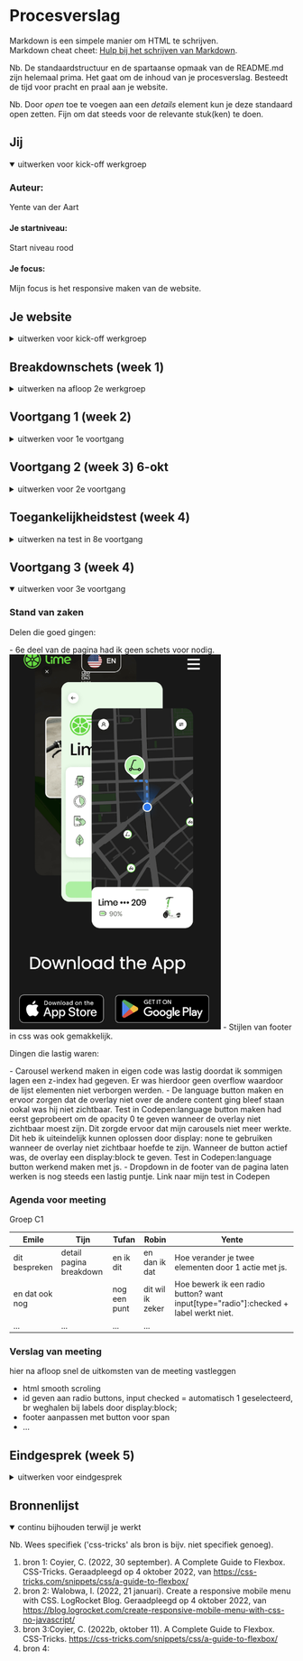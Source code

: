 # Procesverslag
Markdown is een simpele manier om HTML te schrijven.  
Markdown cheat cheet: [Hulp bij het schrijven van Markdown](https://github.com/adam-p/markdown-here/wiki/Markdown-Cheatsheet).

Nb. De standaardstructuur en de spartaanse opmaak van de README.md zijn helemaal prima. Het gaat om de inhoud van je procesverslag. Besteedt de tijd voor pracht en praal aan je website.

Nb. Door *open* toe te voegen aan een *details* element kun je deze standaard open zetten. Fijn om dat steeds voor de relevante stuk(ken) te doen.





## Jij

<details open>
<summary>uitwerken voor kick-off werkgroep</summary>

### Auteur:
Yente van der Aart

#### Je startniveau:
Start niveau rood

#### Je focus:
Mijn focus is het responsive maken van de website.
 
</details>





## Je website

<details sluit>
<summary>uitwerken voor kick-off werkgroep</summary>

### Je opdracht:
<a href="https://www.li.me/">Lime vehicles website</a>

#### Screenshot(s) van de eerste pagina (small screen): 
Homepagina 

<img src="images/FullLimeHomePageMobile.png" width="375px" alt="Lime homepagina"> 

#### Screenshot(s) van de tweede pagina (small screen):
Detailpagina 
<img src="images/FullLimeDetailPageMobile.png" width="375px" alt="Lime blogpagina">
</details>





## Breakdownschets (week 1)

<details sluit>
<summary>uitwerken na afloop 2e werkgroep</summary>

### de homepagina: 
<img src="images/breakdown-schets-homePagina-mobiel.png" width="375px" alt="breakdown van de homepagina">

### detailpagina: 
<img src="images/breakdown-schets-detailPagina-mobiel.png" width="375px" alt="breakdown van de blogpagina">

</details>





## Voortgang 1 (week 2)

<details sluit>
<summary>uitwerken voor 1e voortgang</summary>

### Stand van zaken
Lastige HTML bij menu toggle button
<img src="images/Schermafbeelding%202022-09-21%20om%2020.43.15.png" width="375px" alt="screenshot van menu toggle">
<img src="images/ScreenMenuToggleHtml.png" width="375px" alt="Html code van menu toggle">

### Agenda voor meeting 22 sept '22
Groep C1

| Emile             | Tijn                         | Tufan        | Robin            | Yente 
| ---               | ---                          | ---          | ---              | ---
| (14min)           | (14 min)                     | (14min)      | (14min)          | (14min)
| Code laten zien   | Breakdown schets controleren.| header       | breakdown        | Code laten zien + controleren
|                   |                              |              | articles         | 
|                   | 2 vragen over web.           |              |                  |

### Verslag van meeting
hier na afloop snel de uitkomsten van de meeting vastleggen

- punt 1
- punt 2
- nog een punt
- ...

</details>





## Voortgang 2 (week 3) 6-okt

<details sluit>
<summary>uitwerken voor 2e voortgang</summary>

### Stand van zaken
Dit zijn mijn schetsen die ik van te voren heb gemaakt, waardoor het gemakkelijker was om te beginnen aan het schrijven van mijn css.  
<p>Afbeelding 1: schets van 2e deel van homepagina.</p>
<img src="images/2eDeelHomepage" width="375px" alt="homepagina ccs schets">
<a herf="https://codepen.io/yentevdaart/pen/JjvBwKd">code testen in codepen voor 3e deel van home pagina</a>
<p>Afbeelding 2: schets van 3e deel van homepagina</p>
<img src="images/3eDeelHomepage" width="375px" alt="homepagina ccs schets">
<a herf="https://codepen.io/yentevdaart/pen/ExLzKqG">code testen in codepen voor 4e deel van home pagina</a>
<p>Afbeelding 3: schets van 4e deel van homepagina</p>
<img src="images/4eDeelHomepage" width="375px" alt="homepagina ccs schets">


### Agenda voor meeting
Groep C1

| Emile          | Tijn               | Tufan        | Robin               | Yente 
| ---            | ---                | ---          | ---                 | ---
| dit bespreken  | header sticky      | wann z-index toepassen    | button in nav       |css issiues oplossen
| en dat ook nog | video als achtergrond|              | hamburger/zoekbalk  |
| ...            | ...                | ...          | ...                 |


### Verslag van meeting
hier na afloop snel de uitkomsten van de meeting vastleggen

- z-index aanpassen want er bestaat geen z-indez van -1 
- border geven aan buttons aan hero image, border-style toevoegen. 
- Hero image in je header weergeven i.p.v. in main.
- 1ste section weg halen omdat daar geen h2 in zit. 

</details>





## Toegankelijkheidstest (week 4)

<details sluit>
<summary>uitwerken na test in 8e voortgang</summary>

### Bevindingen
Lijst met je bevindingen die in de test naar voren kwamen:
<ol> 
<li>Bij veel zichts beperkingen waren de stukken tekst op de website te klein om te lezen.</li>
<li>Sommigen knoppen waren lastig te onderscheiden met de achtergrond.</li>
<li>De hover kleur is een te kleine verandering, om het verschil duidelijk te zien.</li>
<li>Er is geen darkmode op deze website</li>
</ol>

#### Te kleine tekst
Op te lossen door het vergroten van lettertype.

#### CTA slecht zichtbaar 
<img src="images/CTAhiding.png" alt="call to action verborgen in achtergrond image">

Op te lossen door de call to action button een kleur te geven.


#### Hover kleur te klein verschil 
<img src="images/HoverTinyDiffrence.png" alt="hover kleur is 1 tint donkerder">

Op te lossen door de huidige hover kleur te verplaatsen met een donker grijze hovekleur. 


#### Geen darkmode. 

Op te lossen door een darkmode toggle toe te voegen op de website.

</details>





## Voortgang 3 (week 4)

<details open>
<summary>uitwerken voor 3e voortgang</summary>

### Stand van zaken
<p>Delen die goed gingen:</p>
- 6e deel van de pagina had ik geen schets voor nodig. <img src="images/6e deel homepagina.png" width="375px" alt="6e deel van homepagina foto">
- Stijlen van footer in css was ook gemakkelijk. 
<p> Dingen die lastig waren: </p>
- Carousel werkend maken in eigen code was lastig doordat ik sommigen lagen een z-index had gegeven. Er was hierdoor geen overflow waardoor de lijst elementen niet verborgen werden.
- De language button maken en ervoor zorgen dat de overlay niet over de andere content ging bleef staan ookal was hij niet zichtbaar. <a herf="https://codepen.io/yentevdaart/pen/ZEREBvE">Test in Codepen:language button maken</a>
had eerst geprobeert om de opacity 0 te geven wanneer de overlay niet zichtbaar moest zijn. Dit zorgde ervoor dat mijn carousels niet meer werkte. Dit heb ik uiteindelijk kunnen oplossen door display: none te gebruiken wanneer de overlay niet zichtbaar hoefde te zijn. Wanneer de button actief was, de overlay een display:block te geven. <a herf="https://codepen.io/yentevdaart/pen/yLELgxb">Test in Codepen:language button werkend maken met js.</a>
- Dropdown in de footer van de pagina laten werken is nog steeds een lastig puntje. <a herf="https://codepen.io/yentevdaart/pen/wvXvzgJ">Link naar mijn test in Codepen</a>

### Agenda voor meeting
Groep C1

| Emile          | Tijn               | Tufan        | Robin            | Yente 
| ---            | ---                | ---          | ---              | ---
| dit bespreken  | detail pagina breakdown          | en ik dit    | en dan ik dat    | Hoe verander je twee elementen door 1 actie met js.
| en dat ook nog |                    | nog een punt | dit wil ik zeker | Hoe bewerk ik een radio button? want input[type="radio"]:checked + label werkt niet.
| ...            | ...                | ...          | ...              |

### Verslag van meeting
hier na afloop snel de uitkomsten van de meeting vastleggen

- html smooth scroling 
- id geven aan radio buttons, input checked = automatisch 1 geselecteerd, br weghalen bij labels door display:block;
- footer aanpassen met button voor span
- ...

</details>





## Eindgesprek (week 5)

<details>
<summary>uitwerken voor eindgesprek</summary>

### Stand van zaken
hier dit ging goed & dit was lastig (neem ook screenshots op van delen van je website en code)

### Screenshot(s)

hier screenshot(s) van je eindresultaat

</details>





## Bronnenlijst

<details open>
<summary>continu bijhouden terwijl je werkt</summary>

Nb. Wees specifiek ('css-tricks' als bron is bijv. niet specifiek genoeg).

1. bron 1: Coyier, C. (2022, 30 september). A Complete Guide to Flexbox. CSS-Tricks. Geraadpleegd op 4 oktober 2022, van https://css-tricks.com/snippets/css/a-guide-to-flexbox/
2. bron 2: Walobwa, I. (2022, 21 januari). Create a responsive mobile menu with CSS. LogRocket Blog. Geraadpleegd op 4 oktober 2022, van https://blog.logrocket.com/create-responsive-mobile-menu-with-css-no-javascript/
3. bron 3:Coyier, C. (2022b, oktober 11). A Complete Guide to Flexbox. CSS-Tricks. https://css-tricks.com/snippets/css/a-guide-to-flexbox/
4. bron 4:

</details>